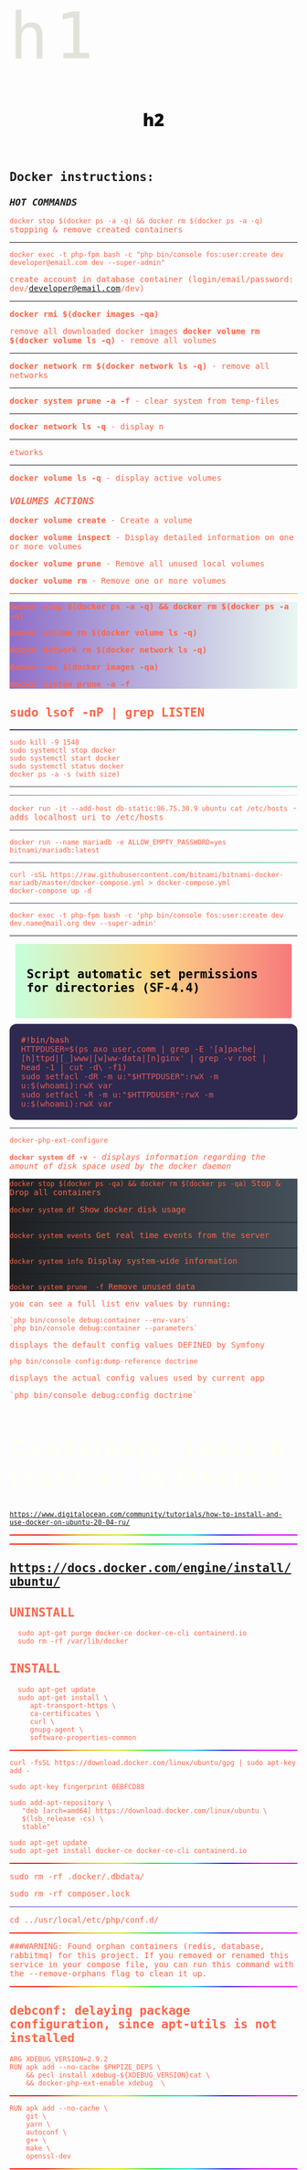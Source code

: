 <main style="font-family: 'Lucida Console', monospace;">
<h1 style="color: #E0E3DA; font-size: 7rem; font-weight: normal; letter-spacing: 12px; line-height: 1; text-align: left; height: auto;" class="title-shadow">
h1
</h1>
<h2 style="color: #111; font-family: 'Open Sans', sans-serif; font-size: 30px; font-weight: 900; line-height: 32px; margin: 0 0 72px; text-align: center">
h2
</h2>
    
## Docker instructions:

### _HOT COMMANDS_

<span style="color: tomato">

`docker stop $(docker ps -a -q) && docker rm $(docker ps -a -q)`
</span>
<br>
stopping & remove created containers
***
<span style="color: tomato">

`docker exec -t php-fpm bash -c "php bin/console fos:user:create dev developer@email.com dev --super-admin"`
</b>

create account in database container (login/email/password: dev/developer@email.com/dev)
***

<b style="color: tomato">
docker rmi $(docker images -qa)
</b>

remove all downloaded docker images
<b style="color: tomato">
    docker volume rm $(docker volume ls -q)</b> - remove all volumes
<hr>
<b style="color: tomato">docker network rm $(docker network ls -q)</b> - remove all networks
<hr>
<b style="color: tomato">docker system prune -a -f</b> - clear system from temp-files
<hr>
<b style="color: tomato">docker network ls -q</b> - display n<hr>etworks
<hr>
<b style="color: tomato">docker volume ls -q</b> - display active volumes


### _VOLUMES ACTIONS_


<b style="color: tomato">docker volume create</b> - Create a volume

<b style="color: tomato">docker volume inspect</b> - Display detailed information on one or more volumes

<b style="color: tomato">docker volume prune</b> - Remove all unused local volumes

<b style="color: tomato">docker volume rm</b>	- Remove one or more volumes

<hr style="background-image: linear-gradient(to right, #ea350e, #ff9600); height: 1px;">

<div style="background-image: linear-gradient(to right, rgba(131,96,195,0.9), rgba(46,191,145,0.1));">
    <p>
        <b style="color: tomato">
            docker stop $(docker ps -a -q) && docker rm $(docker ps -a -q)
        </b>
    </p>
    <p>
        <b style="color: tomato">
            docker volume rm $(docker volume ls -q)
        </b>
    </p>
    <p>
        <b style="color: tomato">
            docker network rm $(docker network ls -q)
        </b>
    </p>
    <p>
        <b style="color: tomato">
            docker rmi $(docker images -qa)
        </b>
    </p>
    <p>
        <b style="color: tomato">
            docker system prune -a -f
        </b>
    </p>
    
    
    
    
    

</div>

<h2>sudo lsof -nP | grep LISTEN</h2>

<hr style="background-image: linear-gradient(to right, rgba(131,96,195,0.42), #2ebf91); height: 2px;">

    sudo kill -9 1548
    sudo systemctl stop docker
    sudo systemctl start docker
    sudo systemctl status docker
    docker ps -a -s (with size)

<hr style="background-image: linear-gradient(to right, rgba(131,96,195,0.42), #2ebf91); height: 1px;">
<hr style="background: linear-gradient(to right, #6E7783, #E0E3DA);">

`docker run -it --add-host db-static:86.75.30.9 ubuntu cat /etc/hosts` -  adds localhost uri to /etc/hosts

<hr style="background-image: linear-gradient(to right, rgba(131,96,195,0.42), #2ebf91); height: 1px;">

`docker run --name mariadb -e ALLOW_EMPTY_PASSWORD=yes bitnami/mariadb:latest`

<hr style="background-image: linear-gradient(to right, rgba(131,96,195,0.42), #2ebf91); height: 1px;">

    curl -sSL https://raw.githubusercontent.com/bitnami/bitnami-docker-mariadb/master/docker-compose.yml > docker-compose.yml
    docker-compose up -d


<hr style="background-image: linear-gradient(to right, rgba(131,96,195,0.42), #2ebf91); height: 1px;">

<p style="background-image: linear-gradient(to right, #2c3e50, #4ca1af);">

    docker exec -t php-fpm bash -c 'php bin/console fos:user:create dev dev.name@mail.org dev --super-admin'

</p>
<hr>

<h2 style="background-image: linear-gradient(to right, #c6ffdd, #fbd786, #f7797d); color: #444f59; padding: 20px; margin: 10px; border-radius: 2px">
<span style="color: black;">

Script automatic set permissions for directories (SF-4.4)

</span>
</h2>

<section style="background: #2E294E; padding: 20px; border-radius: 12px;">
#!bin/bash<br>
<div style="color: #dc5c5a; font-family: 'Lucida Console', monospace; font-weight: 200;">
HTTPDUSER=$(ps axo user,comm | grep -E '[a]pache|[h]ttpd|[_]www|[w]ww-data|[n]ginx' | grep -v root | head -1 | cut -d\ -f1)<br>
sudo setfacl -dR -m u:"$HTTPDUSER":rwX -m u:$(whoami):rwX var<br>
sudo setfacl -R -m u:"$HTTPDUSER":rwX -m u:$(whoami):rwX var<br>
</div>
</section>
<hr style="background-image: linear-gradient(to right, rgba(131,96,195,0.42), #2ebf91); height: 1px;">

    docker-php-ext-configure

<b style="color: tomato">`docker system df -v`</b> - <i>displays information regarding the amount of disk space used by the docker daemon</i>

<div style="background-image: linear-gradient(to right, #1e2022, #444f59);">

`docker stop $(docker ps -qa) && docker rm $(docker ps -qa)`    Stop & Drop all containers

`docker system df`       Show docker disk usage

<hr>

`docker system events`    Get real time events from the server

<hr>

`docker system info`     Display system-wide information

<hr>

`docker system prune  -f`   Remove unused data

</div>


<p>you can see a full list env values by running:</p>

    `php bin/console debug:container --env-vars`
    `php bin/console debug:container --parameters`


<p>displays the default config values DEFINED by Symfony</p>

`php bin/console config:dump-reference doctrine`



<p>displays the actual config values used by current app</p>
    `php bin/console debug:config doctrine`

<h2 style="color: #fffff3; font-weight: 200; font-family: 'Lato Heavy', monospace; font-size: 3em; letter-spacing: 7px;">Containers, tools & features in Docker</h2>


<small>https://www.digitalocean.com/community/tutorials/how-to-install-and-use-docker-on-ubuntu-20-04-ru/ </small>


<hr style="background: linear-gradient(124deg, #ff2400, #e81d1d, #e8b71d, #e3e81d, #1de840, #1ddde8, #2b1de8, #dd00f3, #dd00f3); height: 2px;">





<hr style="background: linear-gradient(124deg, #ff2400, #e81d1d, #e8b71d, #e3e81d, #1de840, #1ddde8, #2b1de8, #dd00f3, #dd00f3); height: 2px;">

https://docs.docker.com/engine/install/ubuntu/
---------------------------------------------------

UNINSTALL
---------
      sudo apt-get purge docker-ce docker-ce-cli containerd.io
      sudo rm -rf /var/lib/docker



INSTALL
-------
      sudo apt-get update
      sudo apt-get install \
         apt-transport-https \
         ca-certificates \
         curl \
         gnupg-agent \
         software-properties-common

<hr style="background: linear-gradient(124deg, #ff2400, #e81d1d, #e8b71d, #e3e81d, #1de840, #1ddde8, #2b1de8, #dd00f3, #dd00f3); height: 2px;">

    curl -fsSL https://download.docker.com/linux/ubuntu/gpg | sudo apt-key add -

    sudo apt-key fingerprint 0EBFCD88

    sudo add-apt-repository \
       "deb [arch=amd64] https://download.docker.com/linux/ubuntu \
       $(lsb_release -cs) \
       stable"

    sudo apt-get update
    sudo apt-get install docker-ce docker-ce-cli containerd.io

<hr style="background: linear-gradient(124deg, #ff2400, #e81d1d, #e8b71d, #e3e81d, #1de840, #1ddde8, #2b1de8, #dd00f3, #dd00f3); height: 2px;">

sudo rm -rf .docker/.dbdata/

sudo rm -rf composer.lock 

<hr style="background: #A593E0; height: 2px;">

 cd ../usr/local/etc/php/conf.d/

<hr style="background: linear-gradient(124deg, #ff2400, #e81d1d, #e8b71d, #e3e81d, #1de840, #1ddde8, #2b1de8, #dd00f3, #dd00f3); height: 2px;">

###WARNING: Found orphan containers (redis, database, rabbitmq) for this project. If you removed or renamed this service in your compose file, you can run this command with the --remove-orphans flag to clean it up.


<hr style="background: linear-gradient(124deg, #ff2400, #e81d1d, #e8b71d, #e3e81d, #1de840, #1ddde8, #2b1de8, #dd00f3, #dd00f3); height: 2px;">

debconf: delaying package configuration, since apt-utils is not installed
----------------------------------------------------
    ARG XDEBUG_VERSION=2.9.2
    RUN apk add --no-cache $PHPIZE_DEPS \
        && pecl install xdebug-${XDEBUG_VERSION}cat \
        && docker-php-ext-enable xdebug  \

<hr style="background: linear-gradient(124deg, #ff2400, #e81d1d, #e8b71d, #e3e81d, #1de840, #1ddde8, #2b1de8, #dd00f3, #dd00f3); height: 2px;">

    RUN apk add --no-cache \
        git \
        yarn \
        autoconf \
        g++ \
        make \
        openssl-dev

<hr style="background: linear-gradient(124deg, #ff2400, #e81d1d, #e8b71d, #e3e81d, #1de840, #1ddde8, #2b1de8, #dd00f3, #dd00f3); height: 2px;">

# Install xdebug
    RUN docker-php-source extract \
        && pecl install xdebug \
        && echo "xdebug.remote_enable=on\n" >> /usr/local/etc/php/conf.d/docker-php-ext-xdebug.ini \
        && echo "xdebug.remote_autostart=on\n" >> /usr/local/etc/php/conf.d/docker-php-ext-xdebug.ini \
        && echo "xdebug.remote_port=9001\n" >> /usr/local/etc/php/conf.d/docker-php-ext-xdebug.ini \
        && echo "xdebug.remote_handler=dbgp\n" >> /usr/local/etc/php/conf.d/docker-php-ext-xdebug.ini \
        && echo "xdebug.remote_connect_back=1\n" >> /usr/local/etc/php/conf.d/docker-php-ext-xdebug.ini \
        && docker-php-ext-enable xdebug \
        && docker-php-source delete \
        && rm -rf /tmp/*

<hr style="background: linear-gradient(124deg, #ff2400, #e81d1d, #e8b71d, #e3e81d, #1de840, #1ddde8, #2b1de8, #dd00f3, #dd00f3); height: 2px;">


`WORKDIR /var/www/html`
---------------------
`RUN docker-php-ext-install pdo pdo_mysql`
-----------------------------------
`RUN apk update`
--------------
`RUN apk upgrade`
-------------

# xdebug with VSCODE
`ENV` `XDEBUG_VERSION`=`2.9.2`<br>
`RUN` apk --no-cache add --virtual `.build-deps`  
`g++` `autoconf` `make` `pecl` install xdebug-${`XDEBUG_VERSION`} && \
    docker-php-ext-enable `xdebug` && \
    apk del `.build-deps` && \
    rm -r `/tmp/pear/*` && \
    echo -e "`xdebug.remote_enable=1`\
        `xdebug.remote_autostart=1` \
        `xdebug.remote_connect_back=0` \
        `xdebug.remote_port=3223` \
        `xdebug.idekey`=`'VSCODE'` \
        `xdebug.remote_log`=`/var/www/html/xdebug.log` \
        `xdebug.remote_host=host.docker.internal`" >> `/usr/local/etc/php/conf.d/docker-php-ext-xdebug.ini`

<hr style="background: #EFDC05; height: 1px;">

Change TimeZone
----------------
    RUN apk add --update tzdata
    ENV TZ=Europe/Bucharest    

Personal IP
------------
    ip address
    ifconfig
    hostname -I

<small>https://matthewsetter.com/setup-step-debugging-php-xdebug3-docker/ </small>

<hr style="background: #EFDC05; height: 1px;">

<h2>`docker-compose config`</h2>
---------------------
Usage: config [options]<br>
<span>Options:</span>
<blockquote style="background: #E0E3DA; color: #566270; border-radius: 4px">
<b style="color: tomato">--resolve-image-digests</b> - Pin image tags to digests.<br>
<b style="color: #F17F42;">--no-interpolate</b> - Don't interpolate environment variables.<br>
<b style="color: #F17F42;">-q, --quiet </b> - Only validate the configuration, don't print anything.<br>
<b style="color: #F17F42;">--services</b> - Print the service names, one per line.<br>
<b style="color: #F17F42;">--volumes</b> - Print the volume names, one per line.<br>
<b style="color: #F17F42;">--hash="*"</b> - Print the service config hash, one per line. Set "service1, service2" for a list of specified services or use the wildcard symbol to display all services.<br>
</blockquote>
</main>




<hr>

<h1 style="font-family: 'Ubuntu Light', monospace; font-size: 10em; line-height: 1.3em; border-radius: 28px; letter-spacing: 24px; border-bottom: 4px solid whitesmoke; border-left: 4px solid whitesmoke; padding-left: 20px; margin-top: 40px;">R&nbsp;E&nbsp;D&nbsp;I&nbsp;S</h1>




<p>

_Redis(TM)_ *https://registry.hub.docker.com/r/bitnami/redis#configuration*
</p>

<section>

`bridge-utils`
--------------
<hr>
<p>
</p>
shell
sudo apt-get install bridge-utils -y
brctl show

ip a
```

<p>

`bridge-utils` command utility `brctl show` and use it to list the Linux bridges on your Docker host.
</p>

Use the `ip` command to view details of the `docker0` bridge


```dockerfile            
docker run --name redis -e ALLOW_EMPTY_PASSWORD=yes bitnami/redis:latest
curl -sSL https://raw.githubusercontent
com/bitnami/bitnami-docker-redis/master/docker-compose.yml > docker-compose.yml
docker-compose up -d
docker pull bitnami/redis:[TAG]
```

<p>

you can also build the image yourself:
</p>


    docker build -t bitnami/redis:latest 'https://github.com/bitnami/bitnami-docker-redis.git#master:6.2/debian-10'

</section>

<div style="background: #919191;">

`Step 1`
--------

Create a network
        
    docker network create app-tier --driver bridge

`Step 2`
------
Launch the Redis(TM) server instance
Use the --network app-tier argument to the docker run command to attach the Redis(TM) container to the app-tier network.

    docker run -d --name redis-server \
        -e ALLOW_EMPTY_PASSWORD=yes \
        --network app-tier \
        bitnami/redis:latest

`Step 3`
--------
Launch your Redis(TM) client instance
Finally we create a new container instance to launch the Redis(TM) client and connect to the server created in the previous step:

    docker run -it --rm \
        --network app-tier \
        bitnami/redis:latest redis-cli -h redis-server


**Using Docker Compose**
------------------------

<p>

When not specified, Docker Compose automatically sets up a new network and attaches all deployed services to that network. However, we will explicitly define a new bridge network named app-tier. In this example we assume that you want to connect to the Redis(TM) server from your own custom application image which is identified in the following snippet by the service name myapp.
</p>
<pre style="font-family: 'Lucida Sans', monospace">

version: '2'

networks:
  app-tier:
    driver: bridge
services:
  redis:
    image: 'bitnami/redis:latest'
    environment:
    - ALLOW_EMPTY_PASSWORD=yes
    networks:
    - app-tier
  app:
    image: YOUR_APPLICATION_IMAGE
    networks:
    - app-tier
</pre>




`IMPORTANT`:
---------
<p>

Please update the `YOUR_APPLICATION_IMAGE` placeholder in the above snippet with your application image.
</p>
<p>

In your application container, use the hostname redis to connect to the Redis(TM) server
Launch the containers using: `docker-compose up -d`
</p>

```docker



```

<hr>

<h1>Disabling Redis(TM) commands</h1>

<pre>
For security reasons, you may want to disable some commands. You can specify them by using the following environment variable on the first run:

REDIS_DISABLE_COMMANDS: Comma-separated list of Redis(TM) commands to disable. Defaults to empty.


<h3>docker run --name redis -e REDIS_DISABLE_COMMANDS=FLUSHDB,FLUSHALL,CONFIG bitnami/redis:latest</h3>


Alternatively, modify the docker-compose.yml file present in this repository:

services:
  redis:
  ...
    environment:
      - REDIS_DISABLE_COMMANDS=FLUSHDB,FLUSHALL,CONFIG
  ...
As specified in the docker-compose, FLUSHDB and FLUSHALL commands are disabled. Comment out or remove the environment variable if you don't want to disable any commands:

services:
  redis:
  ...
    environment:
      # - REDIS_DISABLE_COMMANDS=FLUSHDB,FLUSHALL
</pre>


Passing extra command-line flags to the redis service command is possible by adding them as arguments to run.sh script:


```dockerfile
docker run \
    --name redis \
    -e ALLOW_EMPTY_PASSWORD=yes \
    bitnami/redis:latest /opt/bitnami/scripts/redis/run.sh --maxmemory 100mb
```


<hr>


```dockerfile
services:
    redis:
        environment:
            - ALLOW_EMPTY_PASSWORD=yes
        command: /opt/bitnami/scripts/redis/run.sh --maxmemory 100mb
```


<p>

Passing the `REDIS_PASSWORD` environment variable when running the image for the first time will set the Redis(TM) server password to the value of `REDIS_PASSWORD` (or the content of the file specified in `REDIS_PASSWORD_FILE`).
</p>

```dockerfile

docker run --name redis -e REDIS_PASSWORD=password123 bitnami/redis:latest

```

<p>Alternatively, modify the docker-compose.yml file present in this repository:</p>

    services:
        redis:
        ...
            environment:
                - REDIS_PASSWORD=redis

        ...

<p>

[`NOTE`](https://tilburgsciencehub.com/building-blocks/store-and-document-your-data/document-data/readme-best-practices/)
The at sign **`@`** is  supported for **REDIS_PASSWORD**.
</p>

<p>

[`WARNING`]() The Redis(TM) database is always configured with remote access enabled. It's suggested that the **REDIS_PASSWORD** env variable is always specified to set a password. In case you want to access the database without a password set the environment variable **ALLOW_EMPTY_PASSWORD = yes**. This is recommended only for development.
</p>

<p>

connecting via `redis-cli` utility
</p>


docker run -it --network some-network --rm redis redis-cli -h some-redis

<section>

<p>

Files for database connection and migrations configuration are located in `/srv/doctrine` folder
</p>

<section>

```dockerfile
docker run -ti \
    -v $PWD/src/Migrations:/migrations \
    -e MIGRATIONS_PATH='/migrations' \
    -e DATABASE_URL='mysql://user:user_password@db/app' \
    -e MIGRATIONS_NAMESPACE='DoctrineMigrations' \
    --network=project
    
docker-doctrine-migrations migrations:execute --up 'DoctrineMigrations\Version'
```
</section>

<h4>Run build:</h4>

<p style="color: rgba(142,45,226,0.8); font-family: 'Helvetica Neue', sans-serif; font-size: 14px; line-height: 24px; margin: 0 0 24px; text-align: justify; text-justify: inter-word;">

    docker build -f Dockerfile -t docker-doctrine-migrations --target final
</p>
<p>


</p>

</section>

<section style="font-family: 'Source Code Pro', monospace ; font-weight: 200; font-size: .85rem;">








































<div class="">
<h1>THE END</h1>
<h2>to be continued...</h2>
<br><br><br><br><br><br><br><br><br><br><br><br><br><br><br><br><br><br><br><br><br><br><br><br><br><br><br>
</div>


<div style="background: rgba(217,181,0,0.17)
; padding: .85em; margin: 0; list-style: none;">

`APP ENV:`
-----
`APP_ENV`=dev<br>
`APP_SECRET`=ff647a684b3c27a710daec988484f83e<br>
`APP_DEBUG`=true<br>
`APP_NAME`=GALERA.

`DB`
---------
`DATABASE_ALLOW_EMPTY_ROOT_PASSWORD`="no" \
`DATABASE_ROOT_PASSWORD`=root \
`DATABASE_LOG_CONSOLE`="yes" \
`DATABASE_DRIVER`=pdo_mysql \
`DATABASE_HOST`=127.0.0.1 \
`DATABASE_PORT`=3306 \
`DATABASE_DBNAME`=app \
`DATABASE_USER`=app \
`DATABASE_PASSWORD`=app \
`DATABASE_CHARSET`='utf8' \
`DATABASE_URL`="mysql://app:app@localhost:3306/app?serverVersion=mariadb-10.6.4" \
`SERVER_VERSION`='mariadb-10.6.4' 


`mysql/mariadb`
---------------
`MYSQL_ROOT_PASSWORD`=${DATABASE_ROOT_PASSWORD} \
`MYSQL_PASSWORD`=${DATABASE_PASSWORD} \
`MYSQL_HOST`=${DATABASE_HOST} \
`MYSQL_DATABASE`=${DATABASE_DBNAME} \
`MYSQL_USER`=${DATABASE_PASSWORD} \
`MYSQL_PORT`=${DATABASE_PORT} \
`MYSQL_ALLOW_EMPTY_PASSWORD`=${DATABASE_ALLOW_EMPTY_ROOT_PASSWORD} \
`MYSQL_LOG_CONSOLE`=${DATABASE_LOG_CONSOLE} \
`MYSQL_CHARSET`=${DATABASE_CHARSET} \

`rabbitmq`
----------
`RABBITMQ_DEFAULT_USER`=app<br>
`RABBITMQ_DEFAULT_PASS`=app<br>
`RABBITMQ_DEFAULT_VHOST`=/<br>

`redis`
-------
`REDIS_PASSWORD`=app<br>

`transports`
------------
`DOCTRINE_MESSENGER_TRANSPORT_DSN`=doctrine://default<br>
`MESSENGER_TRANSPORT_DSN`=amqp://rabbitmq:rabbitmq@rabbitmq:5677/%2f/?connection_timeout=5<br>
`HIGH_PRIORITY_MESSENGER_TRANSPORT_DSN`=amqp://rabbitmq:rabbitmq@rabbitmq:5677/%2f/?connection_timeout=5<br>
`LOW_PRIORITY_MESSENGER_TRANSPORT_DSN`=amqp://rabbitmq:rabbitmq@rabbitmq:5677/%2f/?connection_timeout=5<br>
`MAILER_DSN`=sendmail://default<br>
</div>


</section>





























<section>
Test network connectivity


`TODO`
-----
<ul >
    <li>composer require doctrine/coding-standard</li>
    <li>squizlabs/php_codesniffer</li>
    <li>composer require --dev debug</li>
    <li></li>

!!! _*docker network inspect bridge*_


    apt-get install iputils-ping
    docker logs --tail 20 db






</ul>
</section>
